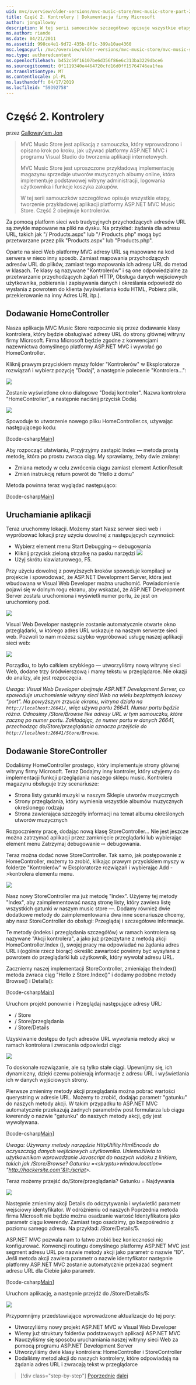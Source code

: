 ```yaml
---
uid: mvc/overview/older-versions/mvc-music-store/mvc-music-store-part-2
title: Część 2. Kontrolery | Dokumentacja firmy Microsoft
author: jongalloway
description: W tej serii samouczków szczegółowo opisuje wszystkie etapy, tworzenie przykładowej aplikacji platformy ASP.NET MVC Music Store. Część 2 obejmuje kontrolerów.
ms.author: riande
ms.date: 04/21/2011
ms.assetid: 998ce4e1-9d72-435b-8f1c-399a10ae4360
msc.legacyurl: /mvc/overview/older-versions/mvc-music-store/mvc-music-store-part-2
msc.type: authoredcontent
ms.openlocfilehash: b452c59f16107be6d356f86e6c313ba3229dbce6
ms.sourcegitcommit: 0f1119340e4464720cfd16d0ff15764746ea1fea
ms.translationtype: MT
ms.contentlocale: pl-PL
ms.lasthandoff: 04/17/2019
ms.locfileid: "59392758"
---
```

# <a name="part-2-controllers"></a>Część 2. Kontrolery

przez [Galloway'em Jon](https://github.com/jongalloway)

> MVC Music Store jest aplikacją z samouczka, który wprowadzono i opisano krok po kroku, jak używać platformy ASP.NET MVC i programu Visual Studio do tworzenia aplikacji internetowych.  
>   
> MVC Music Store jest uproszczone przykładową implementację magazynu sprzedaje utworów muzycznych albumy online, która implementuje podstawowej witryny administracji, logowania użytkownika i funkcje koszyka zakupów.  
>   
> W tej serii samouczków szczegółowo opisuje wszystkie etapy, tworzenie przykładowej aplikacji platformy ASP.NET MVC Music Store. Część 2 obejmuje kontrolerów.


Za pomocą platform sieci web tradycyjnych przychodzących adresów URL są zwykle mapowane na pliki na dysku. Na przykład: żądania dla adresu URL, takich jak "/ Products.aspx" lub "/ Products.php" mogą być przetwarzane przez plik "Products.aspx" lub "Products.php".

Oparte na sieci Web platformy MVC adresy URL są mapowane na kod serwera w nieco inny sposób. Zamiast mapowania przychodzących adresów URL do plików, zamiast tego mapowania ich adresy URL do metod w klasach. Te klasy są nazywane "Kontrolerów" i są one odpowiedzialne za przetwarzanie przychodzących żądań HTTP, Obsługa danych wejściowych użytkownika, pobierania i zapisywania danych i określania odpowiedź do wysłania z powrotem do klienta (wyświetlania kodu HTML, Pobierz plik, przekierowanie na inny Adres URL itp.).

## <a name="adding-a-homecontroller"></a>Dodawanie HomeController

Nasza aplikacja MVC Music Store rozpocznie się przez dodawanie klasy kontrolera, który będzie obsługiwać adresy URL do strony głównej witryny firmy Microsoft. Firma Microsoft będzie zgodne z konwencjami nazewnictwa domyślnego platformy ASP.NET MVC i wywołać go HomeController.

Kliknij prawym przyciskiem myszy folder "Kontrolerów" w Eksploratorze rozwiązań i wybierz pozycję "Dodaj", a następnie polecenie "Kontrolera...":

![](mvc-music-store-part-2/_static/image1.jpg)

Zostanie wyświetlone okno dialogowe "Dodaj kontroler". Nazwa kontrolera "HomeController", a następnie naciśnij przycisk Dodaj.

![](mvc-music-store-part-2/_static/image1.png)

Spowoduje to utworzenie nowego pliku HomeController.cs, używając następującego kodu:

[!code-csharp[Main](mvc-music-store-part-2/samples/sample1.cs)]

Aby rozpocząć ułatwianiu, Przyjrzyjmy zastąpić Index — metoda prostą metodę, która po prostu zwraca ciąg. My sprawiamy, żeby dwie zmiany:

- Zmiana metody w celu zwrócenia ciągu zamiast element ActionResult
- Zmień instrukcję return powrót do "Hello z domu"

Metoda powinna teraz wyglądać następująco:

[!code-csharp[Main](mvc-music-store-part-2/samples/sample2.cs)]

## <a name="running-the-application"></a>Uruchamianie aplikacji

Teraz uruchommy lokacji. Możemy start Nasz serwer sieci web i wypróbować lokacji przy użyciu dowolnej z następujących czynności:

- Wybierz element menu Start Debugging ⇨ debugowania
- Kliknij przycisk zieloną strzałkę na pasku narzędzi ![](mvc-music-store-part-2/_static/image2.jpg)
- Użyj skrótu klawiaturowego, F5.

Przy użyciu dowolnej z powyższych kroków spowoduje kompilacji w projekcie i spowodować, że ASP.NET Development Server, która jest wbudowana w Visual Web Developer można uruchomić. Powiadomienie pojawi się w dolnym rogu ekranu, aby wskazać, że ASP.NET Development Server została uruchomiona i wyświetli numer portu, że jest on uruchomiony pod.

![](mvc-music-store-part-2/_static/image2.png)

Visual Web Developer następnie zostanie automatycznie otwarte okno przeglądarki, w którego adres URL wskazuje na naszym serwerze sieci web. Pozwoli to nam możesz szybko wypróbować usługę naszej aplikacji sieci web:

![](mvc-music-store-part-2/_static/image3.png)

Porządku, to było całkiem szybkiego — utworzyliśmy nową witrynę sieci Web, dodane trzy śródwierszową i mamy tekstu w przeglądarce. Nie okazji do analizy, ale jest rozpoczęcia.

*Uwaga: Visual Web Developer obejmuje ASP.NET Development Server, co spowoduje uruchomienie witryny sieci Web na wielu bezpłatnych losowy "port". Na powyższym zrzucie ekranu, witryna działa na `http://localhost:26641/`, więc używa portu 26641. Numer portu będzie różna. Odnosimy /Store/Browse like adresy URL w tym samouczku, które zaczną po numer portu. Zakładając, że numer portu w danych 26641, przechodząc do/Store/przeglądania oznacza przejście do `http://localhost:26641/Store/Browse`.*

## <a name="adding-a-storecontroller"></a>Dodawanie StoreController

Dodaliśmy HomeController prostego, który implementuje strony głównej witryny firmy Microsoft. Teraz Dodajmy inny kontroler, który użyjemy do implementacji funkcji przeglądania naszego sklepu music. Kontrolera magazynu obsługuje trzy scenariusze:

- Strona listy gatunki muzyki w naszym Sklepie utworów muzycznych
- Strony przeglądania, który wymienia wszystkie albumów muzycznych określonego rodzaju
- Strona zawierająca szczegóły informacji na temat albumu określonych utworów muzycznych

Rozpoczniemy pracę, dodając nową klasę StoreController... Nie jest jeszcze można zatrzymać aplikacji przez zamknięcie przeglądarki lub wybierając element menu Zatrzymaj debugowanie ⇨ debugowania.

Teraz można dodać nowe StoreController. Tak samo, jak postępowanie z HomeController, możemy to zrobić, klikając prawym przyciskiem myszy w folderze "Kontrolerów" w Eksploratorze rozwiązań i wybierając Add -&gt;kontrolera elementu menu.

![](mvc-music-store-part-2/_static/image4.png)

Nasz nowy StoreController ma już metodę "Index". Użyjemy tej metody "Index", aby zaimplementować naszą stronę listy, który zawiera listę wszystkich gatunki w naszym music store —. Dodamy również dwie dodatkowe metody do zaimplementowania dwa inne scenariusze chcemy, aby nasz StoreController do obsługi: Przeglądaj i szczegółowe informacje.

Te metody (indeks i przeglądania szczegółów) w ramach kontrolera są nazywane "Akcji kontrolera", a jako już przeczytane z metodą akcji HomeController.Index (), swojej pracy ma odpowiadać na żądania adres URL i (ogólnie rzecz biorąc) określić zawartość powinny być wysyłane z powrotem do przeglądarki lub użytkownik, który wywołał adresu URL.

Zaczniemy naszej implementacji StoreController, zmieniając theIndex() metoda zwraca ciąg "Hello z Store.Index()" i dodamy podobne metody Browse() i Details():

[!code-csharp[Main](mvc-music-store-part-2/samples/sample3.cs)]

Uruchom projekt ponownie i Przeglądaj następujące adresy URL:

- / Store
- / Store/przeglądania
- / Store/Details

Uzyskiwanie dostępu do tych adresów URL wywołania metody akcji w ramach kontrolera i zwracania odpowiedzi ciąg:

![](mvc-music-store-part-2/_static/image5.png)

To doskonałe rozwiązanie, ale są tylko stałe ciągi. Upewnijmy się, ich dynamiczny, dzięki czemu pobierają informacje z adresu URL i wyświetlania ich w danych wyjściowych strony.

Pierwsze zmienimy metody akcji przeglądania można pobrać wartości querystring w adresie URL. Możemy to zrobić, dodając parametr "gatunku" do naszych metody akcji. W takim przypadku to ASP.NET MVC automatycznie przekazują żadnych parametrów post formularza lub ciągu kwerendy o nazwie "gatunku" do naszych metody akcji, gdy jest wywoływana.

[!code-csharp[Main](mvc-music-store-part-2/samples/sample4.cs)]

*Uwaga: Używamy metody narzędzie HttpUtility.HtmlEncode do oczyszczają danych wejściowych użytkownika. Uniemożliwia to użytkownikom wprowadzanie Javascript do naszych widoku z linkiem, takich jak /Store/Browse? Gatunku =&lt;skryptu&gt;window.location= "http://hackersite.com"&lt;/script&gt;.*

Teraz możemy przejść do/Store/przeglądania? Gatunku = Najdywania

![](mvc-music-store-part-2/_static/image6.png)

Następnie zmienimy akcji Details do odczytywania i wyświetlić parametr wejściowy identyfikator. W odróżnieniu od naszych Poprzednia metoda firma Microsoft nie będzie można osadzanie wartość Identyfikatora jako parametr ciągu kwerendy. Zamiast tego osadzimy, go bezpośrednio z poziomu samego adresu. Na przykład: /Store/Details/5.

ASP.NET MVC pozwala nam to łatwo zrobić bez konieczności nic konfigurować. Konwencji routingu domyślnego platformy ASP.NET MVC jest segment adresu URL po nazwie metody akcji jako parametr o nazwie "ID". Jeśli metoda akcji zawiera parametr o nazwie identyfikator następnie platformy ASP.NET MVC zostanie automatycznie przekazać segment adresu URL dla Ciebie jako parametr.

[!code-csharp[Main](mvc-music-store-part-2/samples/sample5.cs)]

Uruchom aplikację, a następnie przejdź do /Store/Details/5:

![](mvc-music-store-part-2/_static/image7.png)

Przypomnijmy przedstawiające wprowadzone aktualizacje do tej pory:

- Utworzyliśmy nowy projekt ASP.NET MVC w Visual Web Developer
- Wiemy już struktury folderów podstawowych aplikacji ASP.NET MVC
- Nauczyliśmy się sposobu uruchamiania naszej witryny sieci Web za pomocą programu ASP.NET Development Server
- Utworzyliśmy dwie klasy kontrolera: HomeController i StoreController
- Dodaliśmy metod akcji do naszych kontrolery, które odpowiadają na żądania adres URL i zwracają tekst w przeglądarce


> [!div class="step-by-step"]
> [Poprzednie](mvc-music-store-part-1.md)
> [dalej](mvc-music-store-part-3.md)
